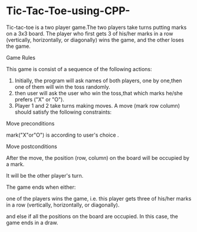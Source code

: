 # Tic-Tac-Toe-using-CPP-
Tic-tac-toe is a two player game.The two players take turns putting marks on a 3x3 board. The player who first gets 3 of his/her marks in a row (vertically, horizontally, or diagonally) wins the game, and the other loses the game.

Game Rules

This game is consist of a sequence of the following actions:

1. Initially, the program will ask names of both players, one by one,then one of them will win the toss randomly.
2. then user will ask the user who  win the toss,that which marks he/she prefers ("X" or "O"). 
3. Player 1 and 2 take turns making moves. A move (mark row column) should satisfy the following constraints:

Move preconditions

mark("X"or"O") is according to user's choice .

Move postconditions

After the move, the position (row, column) on the board will be occupied by a mark.

It will be the other player's turn.

The game ends when either:

one of the players wins the game, i.e. this player gets three of his/her marks in a row (vertically, horizontally, or diagonally).

and else if all the positions on the board are occupied. In this case, the game ends in a draw.
